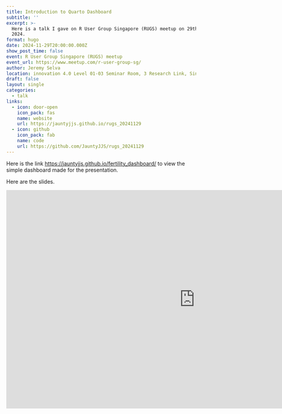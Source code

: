 ```yaml
---
title: Introduction to Quarto Dashboard
subtitle: ''
excerpt: >-
  Here is a talk I gave on R User Group Singapore (RUGS) meetup on 29th November
  2024.
format: hugo
date: 2024-11-29T20:00:00.000Z
show_post_time: false
event: R User Group Singapore (RUGS) meetup
event_url: https://www.meetup.com/r-user-group-sg/
author: Jeremy Selva
location: innovation 4.0 Level 01-03 Seminar Room, 3 Research Link, Singapore 117602
draft: false
layout: single
categories:
  - talk
links:
  - icon: door-open
    icon_pack: fas
    name: website
    url: https://jauntyjjs.github.io/rugs_20241129
  - icon: github
    icon_pack: fab
    name: code
    url: https://github.com/JauntyJJS/rugs_20241129
---
```



Here is the link <https://jauntyjjs.github.io/fertility_dashboard/> to view the simple dashboard made for the presentation.

Here are the slides.

<iframe width="1000" height="580" src="https://jauntyjjs.github.io/rugs_20241129" frameborder="0" allowfullscreen>
</iframe>
